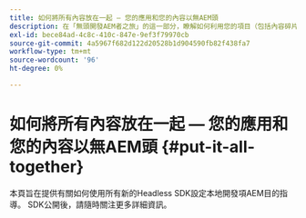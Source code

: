 ```yaml
---
title: 如何將所有內容放在一起 — 您的應用和您的內容以無AEM頭
description: 在「無頭開發AEM者之旅」的這一部分，瞭解如何利用您的項目（包括內容碎片、GraphQL調用、REST API調用和應用程式），並為其投入使用做好準備。
exl-id: bece84ad-4c8c-410c-847e-9ef3f79970cb
source-git-commit: 4a5967f682d122d20528b1d904590fb82f438fa7
workflow-type: tm+mt
source-wordcount: '96'
ht-degree: 0%

---
```


# 如何將所有內容放在一起 — 您的應用和您的內容以無AEM頭 {#put-it-all-together}

本頁旨在提供有關如何使用所有新的Headless SDK設定本地開發項AEM目的指導。 SDK公開後，請隨時關注更多詳細資訊。
